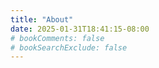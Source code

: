 ```yaml
---
title: "About"
date: 2025-01-31T18:41:15-08:00
# bookComments: false
# bookSearchExclude: false
---
```

